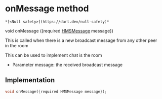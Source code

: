 


# onMessage method




    *[<Null safety>](https://dart.dev/null-safety)*




void onMessage
({required [HMSMessage](../../model_hms_message/HMSMessage-class.md) message})





<p>This is called when there is a new broadcast message from any other peer in the room</p>
<p>This can be used to implement chat is the room</p>
<ul>
<li>Parameter message: the received broadcast message</li>
</ul>



## Implementation

```dart
void onMessage({required HMSMessage message});
```







